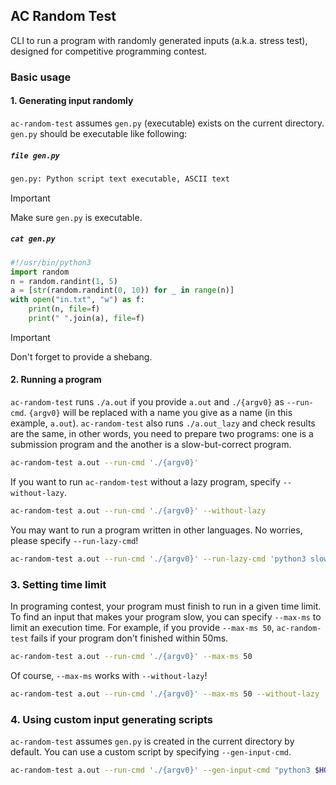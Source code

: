 ## AC Random Test

CLI to run a program with randomly generated inputs (a.k.a. stress test), designed for competitive programming contest.

### Basic usage

#### 1. Generating input randomly

`ac-random-test` assumes `gen.py` (executable) exists on the current directory.
`gen.py` should be executable like following:

##### `file gen.py`

```bash
gen.py: Python script text executable, ASCII text
```

> [!IMPORTANT]
> Make sure `gen.py` is executable.

##### `cat gen.py`

```python
#!/usr/bin/python3
import random
n = random.randint(1, 5)
a = [str(random.randint(0, 10)) for _ in range(n)]
with open("in.txt", "w") as f:
    print(n, file=f)
    print(" ".join(a), file=f)
```

> [!IMPORTANT]
> Don't forget to provide a shebang.

#### 2. Running a program

`ac-random-test` runs `./a.out` if you provide `a.out` and `./{argv0}` as `--run-cmd`.
`{argv0}` will be replaced with a name you give as a name (in this example, `a.out`).
`ac-random-test` also runs `./a.out_lazy` and check results are the same, in other words,
you need to prepare two programs: one is a submission program and the another is a
slow-but-correct program.

```bash
ac-random-test a.out --run-cmd './{argv0}'
```

If you want to run `ac-random-test` without a lazy program, specify `--without-lazy`.

```bash
ac-random-test a.out --run-cmd './{argv0}' --without-lazy
```

You may want to run a program written in other languages. No worries, please specify `--run-lazy-cmd`!

```bash
ac-random-test a.out --run-cmd './{argv0}' --run-lazy-cmd 'python3 slow_ac_code.py'
```

### 3. Setting time limit

In programing contest, your program must finish to run in a given time limit.
To find an input that makes your program slow, you can specify `--max-ms` to limit an execution time.
For example, if you provide `--max-ms 50`, `ac-random-test` fails if your program don't finished within 50ms.

```bash
ac-random-test a.out --run-cmd './{argv0}' --max-ms 50
```

Of course, `--max-ms` works with `--without-lazy`!

```bash
ac-random-test a.out --run-cmd './{argv0}' --max-ms 50 --without-lazy
```

### 4. Using custom input generating scripts

`ac-random-test` assumes `gen.py` is created in the current directory by default.
You can use a custom script by specifying `--gen-input-cmd`.

```bash
ac-random-test a.out --run-cmd './{argv0}' --gen-input-cmd "python3 $HOME/Desktop/gen.py"
```
